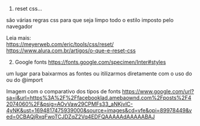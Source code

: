 


1. reset css... 

são várias regras css para que seja limpo todo o estilo imposto pelo navegador

Leia mais:  
https://meyerweb.com/eric/tools/css/reset/ 
https://www.alura.com.br/artigos/o-que-e-reset-css





2. Google fonts 
 https://fonts.google.com/specimen/Inter#styles

 um lugar para baixarmos as fontes ou itilizarmos diretamente com o uso do <link> ou do @import

 Imagem com o comparativo dos tipos de fonts
https://www.google.com/url?sa=i&url=https%3A%2F%2Ffacebooklad.amebaownd.com%2Fposts%2F42074060%2F&psig=AOvVaw29CPMFs33_aNKjvlC-4yNK&ust=1694817475939000&source=images&cd=vfe&opi=89978449&ved=0CBAQjRxqFwoTCJDZqZ2Vq4EDFQAAAAAdAAAAABAJ


